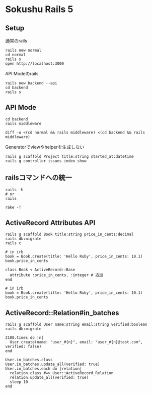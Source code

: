 # Sokushu Rails 5

## Setup
通常のrails
```
rails new normal
cd normal
rails s
open http://localhost:3000
```

API Modeのrails
```
rails new backend --api
cd backend
rails s
```

## API Mode
```
cd backend
rails middleware

diff -u <(cd normal && rails middleware) <(cd backend && rails middleware)
```

Generatorでviewやhelperを生成しない
```
rails g scaffold Project title:string started_at:datetime
rails g controller issues index show
```

## railsコマンドへの統一
```
rails -h
# or
rails
```

```
rake -T
```

## ActiveRecord Attributes API

```
rails g scaffold Book title:string price_in_cents:decimal
rails db:migrate
rails c
```

```
# in irb
book = Book.create(title: 'Hello Ruby', price_in_cents: 10.1)
book.price_in_cents
```

```
class Book < ActiveRecord::Base
  attribute :price_in_cents, :integer # 追加
end
```

```
# in irb
book = Book.create(title: 'Hello Ruby', price_in_cents: 10.1)
book.price_in_cents
```

## ActiveRecord::Relation#in_batches
```
rails g scaffold User name:string email:string verified:boolean
rails db:migrate
```

```
2100.times do |n|
  User.create(name: "user_#{n}", email: "user_#{n}@test.com", verified: false)
end

User.in_batches.class
User.in_batches.update_all(verified: true)
User.in_batches.each do |relation|
  relation.class #=> User::ActiveRecord_Relation
  relation.update_all(verified: true)
  sleep 10
end
```
